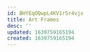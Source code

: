 ```yaml
---
id: BHYEqOQwpL4KV1rSr4vjs
title: Art Frames
desc: ''
updated: 1639759165194
created: 1639759165194
---
```


